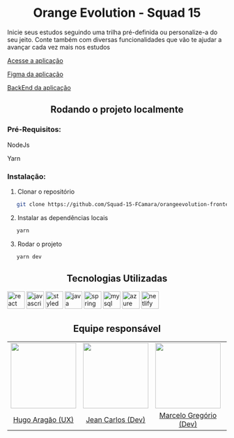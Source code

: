 <h1 align='center'>Orange Evolution - Squad 15</h1>

Inicie seus estudos seguindo uma trilha pré-definida ou personalize-a do seu jeito. Conte também com diversas funcionalidades que vão te ajudar a avançar cada vez mais nos estudos

[Acesse a aplicação](https://orangeevolution.netlify.app/)

[Figma da aplicação](https://www.figma.com/file/7OcF3ZdgqwMXVWMur5lHvw/Orange-Evolution---Squad-15)

[BackEnd da aplicação](https://github.com/Squad-15-FCamara/orangeevolution-backend)

<h2 align='center'>Rodando o projeto localmente</h2>

<h3>Pré-Requisitos:</h3>
NodeJs

Yarn

<h3>Instalação:</h3>

1. Clonar o repositório

```sh
   git clone https://github.com/Squad-15-FCamara/orangeevolution-frontend.git
```

2. Instalar as dependências locais

```sh
   yarn
```

3. Rodar o projeto

```sh
   yarn dev
```

<h2 align='center'>Tecnologias Utilizadas</h2>
<div>
  <img src="https://cdn.jsdelivr.net/gh/devicons/devicon/icons/react/react-original-wordmark.svg" width='40' heigth='40' alt='react logo'/>
  <img src="https://cdn.jsdelivr.net/gh/devicons/devicon/icons/javascript/javascript-original.svg" width='40' height='40' alt='javascript logo'/>
  <img src="https://styled-components.com/logo.png" width='40' height='40' alt='styled components logo'/>
  <img src="https://cdn.jsdelivr.net/gh/devicons/devicon/icons/java/java-original-wordmark.svg" width='40' height='40' alt='java logo'/>
  <img src="https://cdn.jsdelivr.net/gh/devicons/devicon/icons/spring/spring-original-wordmark.svg" width='40' height='40' alt='spring logo'/>
  <img src="https://cdn.jsdelivr.net/gh/devicons/devicon/icons/mysql/mysql-original.svg" width='40' height='40' alt='mysql logo' />
  <img src="https://cdn.jsdelivr.net/gh/devicons/devicon/icons/azure/azure-original.svg" width='40' height='40' alt='azure logo' />
  <img src="https://seeklogo.com/images/N/netlify-logo-758722CDF4-seeklogo.com.png" width='40' height='40' alt='netlify logo' />
</div>

<h2 align='center'>Equipe responsável</h2>

<table>
  <tr align="center">
  <td>
      <a href="https://www.linkedin.com/in/hugo-aragaor/" target="_blank">
        <img src="https://media-exp1.licdn.com/dms/image/C4D03AQFdUQLKuRNj5Q/profile-displayphoto-shrink_800_800/0/1660101393627?e=1674086400&v=beta&t=ARGMmQtUP8NbzM1t7ircwgWsLxA4zYiO39AlABLS4sg" height="150px">
      </a>
    </td>
    <td>
      <a href="https://github.com/Doge-Sma" target="_blank">
        <img src="https://avatars.githubusercontent.com/u/67993920?v=4" height="150px">
      </a>
    </td>
    <td>
      <a href="https://github.com/marcelofgaraujo" target="_blank">
        <img src="https://avatars.githubusercontent.com/u/100220359?v=4" height="150px">
      </a>
    </td>
    <td>
      <a href="https://github.com/matheusdamiao" target="_blank">
        <img src="https://avatars.githubusercontent.com/u/84056783?v=4" height="150px">
      </a>
    </td>
    <td>
      <a href="https://github.com/VMatiasDev" target="_blank">
        <img src="https://avatars.githubusercontent.com/u/109880266?v=4" height="150px">
      </a>
    </td>
  </tr>
  <tr align="center">
    <td>
      <a href="https://www.linkedin.com/in/hugo-aragaor/" target="_blank">Hugo Aragão (UX)</a>
    </td>
    <td>
      <a href="https://github.com/Doge-Sma" target="_blank">Jean Carlos (Dev)</a>
    </td>
    <td>
      <a href="https://github.com/marcelofgaraujo" target="_blank">Marcelo Gregório (Dev)</a>
    </td>
    <td>
      <a href="https://github.com/matheusdamiao" target="_blank">Matheus Damião (Dev)</a>
    </td>
    <td>
      <a href="https://github.com/VMatiasDev" target="_blank">Vitor Matias (Dev)</a>
    </td>
  </tr>
</table>
